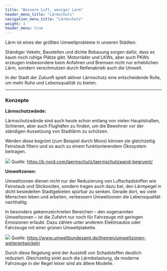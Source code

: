 ```yaml
---
title: "Bessere Luft, weniger Lärm"
header_menu_title: "Lärmschutz"
navigation_menu_title: "Lärmschutz"
weight: 3
header_menu: true
---
```


Lärm ist eines der größten Umweltprobleme in unseren Städten.

Ständiger Vekehr, Baustellen und dichte Bebauung sorgen dafür, dass es kaum noch ruhige Plätze gibt.
Motorräder und LKWs, aber auch PKWs erzeugen insbesondere beim Anfahren und Bremsen nicht nur erheblichen Lärm, sondern verschmutzen durch Reifenabrieb auch die Umwelt.

In der Stadt der Zukunft spielt aktiver Lärmschutz eine entscheidende Rolle, um mehr Ruhe und Lebensqualität zu bieten.

---

### Konzepte

**Lärmschutzwände:**

Lärmschutzwände sind auch heute schon entlang von vielen Hauptstraßen, Schienen, aber auch Flughäfen zu finden, um die Bewohner vor der ständigen Aussetzung von Stadtlärm zu schützen.

Werden diese begrünt (zum Beispiel durch Moos) können sie gleichzeitig Feinstaub filtern und so auch zu einem funktionierendem Ökosystem beitragen.

![](/images/begruente_Laermschutzwand.jpg)
Quelle: https://k-nord.com/laermschutz/laermschutzwand-begruent/


**Umweltzonen:**

Umweltzonen dienen nicht nur der Reduzierung von Luftschadstoffen wie Feinstaub und Stickoxiden, sondern tragen auch dazu bei, den Lärmpegel in dicht besiedelten Stadtgebieten spürbar zu senken.
Gerade dort, wo viele Menschen leben und arbeiten, verbessern Umweltzonen die Lebensqualität nachhaltig.

In besonders gekennzeichneten Bereichen – den sogenannten Umweltzonen – ist die Zufahrt nur noch für Fahrzeuge mit geringen Emissionen erlaubt.
Dazu zählen unter anderem Elektroautos oder Fahrzeuge mit einer grünen Umweltplakette.

![](/images/umweltzone.jpg)
Quelle: https://www.umweltbundesamt.de/themen/umweltzonen-weiterentwickeln

Durch diese Regelung wird der Ausstoß von Schadstoffen deutlich reduziert. Gleichzeitig sinkt auch die Lärmbelastung, da moderne Fahrzeuge in der Regel leiser sind als ältere Modelle.

